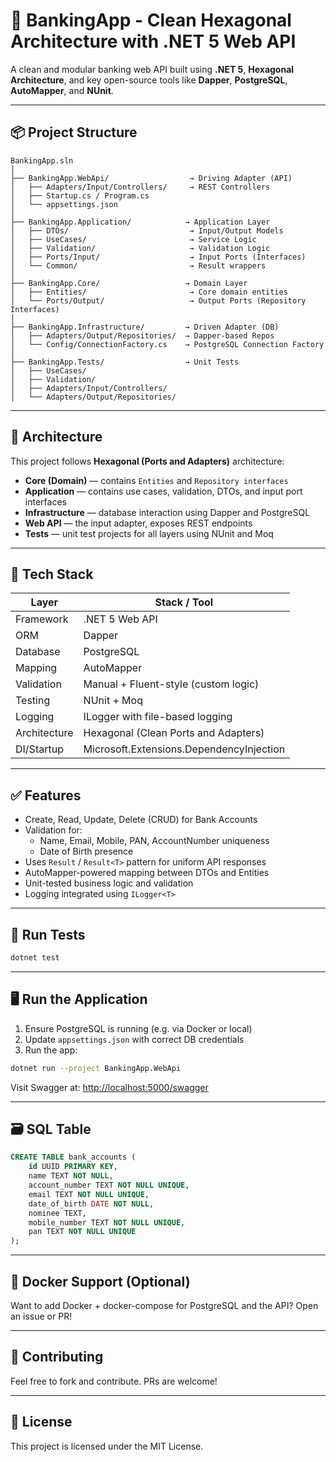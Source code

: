 
# 🏦 BankingApp - Clean Hexagonal Architecture with .NET 5 Web API

A clean and modular banking web API built using **.NET 5**, **Hexagonal Architecture**, and key open-source tools like **Dapper**, **PostgreSQL**, **AutoMapper**, and **NUnit**.

---

## 📦 Project Structure

```
BankingApp.sln
│
├── BankingApp.WebApi/                  → Driving Adapter (API)
│   ├── Adapters/Input/Controllers/     → REST Controllers
│   ├── Startup.cs / Program.cs
│   └── appsettings.json
│
├── BankingApp.Application/            → Application Layer
│   ├── DTOs/                           → Input/Output Models
│   ├── UseCases/                       → Service Logic
│   ├── Validation/                     → Validation Logic
│   ├── Ports/Input/                    → Input Ports (Interfaces)
│   └── Common/                         → Result wrappers
│
├── BankingApp.Core/                   → Domain Layer
│   ├── Entities/                       → Core domain entities
│   └── Ports/Output/                   → Output Ports (Repository Interfaces)
│
├── BankingApp.Infrastructure/         → Driven Adapter (DB)
│   ├── Adapters/Output/Repositories/  → Dapper-based Repos
│   └── Config/ConnectionFactory.cs    → PostgreSQL Connection Factory
│
├── BankingApp.Tests/                  → Unit Tests
│   ├── UseCases/
│   ├── Validation/
│   ├── Adapters/Input/Controllers/
│   └── Adapters/Output/Repositories/
```

---

## 🧱 Architecture

This project follows **Hexagonal (Ports and Adapters)** architecture:

- **Core (Domain)** — contains `Entities` and `Repository interfaces`
- **Application** — contains use cases, validation, DTOs, and input port interfaces
- **Infrastructure** — database interaction using Dapper and PostgreSQL
- **Web API** — the input adapter, exposes REST endpoints
- **Tests** — unit test projects for all layers using NUnit and Moq

---

## 🔧 Tech Stack

| Layer         | Stack / Tool                          |
|---------------|----------------------------------------|
| Framework     | .NET 5 Web API                         |
| ORM           | Dapper                                 |
| Database      | PostgreSQL                             |
| Mapping       | AutoMapper                             |
| Validation    | Manual + Fluent-style (custom logic)   |
| Testing       | NUnit + Moq                            |
| Logging       | ILogger<T> with file-based logging     |
| Architecture  | Hexagonal (Clean Ports and Adapters)   |
| DI/Startup    | Microsoft.Extensions.DependencyInjection |

---

## ✅ Features

- Create, Read, Update, Delete (CRUD) for Bank Accounts
- Validation for:
  - Name, Email, Mobile, PAN, AccountNumber uniqueness
  - Date of Birth presence
- Uses `Result` / `Result<T>` pattern for uniform API responses
- AutoMapper-powered mapping between DTOs and Entities
- Unit-tested business logic and validation
- Logging integrated using `ILogger<T>`

---

## 🧪 Run Tests

```bash
dotnet test
```

---

## 🖥️ Run the Application

1. Ensure PostgreSQL is running (e.g. via Docker or local)
2. Update `appsettings.json` with correct DB credentials
3. Run the app:

```bash
dotnet run --project BankingApp.WebApi
```

Visit Swagger at: [http://localhost:5000/swagger](http://localhost:5000/swagger)

---

## 🗃️ SQL Table

```sql
CREATE TABLE bank_accounts (
    id UUID PRIMARY KEY,
    name TEXT NOT NULL,
    account_number TEXT NOT NULL UNIQUE,
    email TEXT NOT NULL UNIQUE,
    date_of_birth DATE NOT NULL,
    nominee TEXT,
    mobile_number TEXT NOT NULL UNIQUE,
    pan TEXT NOT NULL UNIQUE
);
```

---

## 🐳 Docker Support (Optional)

Want to add Docker + docker-compose for PostgreSQL and the API? Open an issue or PR!

---

## 🤝 Contributing

Feel free to fork and contribute. PRs are welcome!

---

## 📄 License

This project is licensed under the MIT License.
